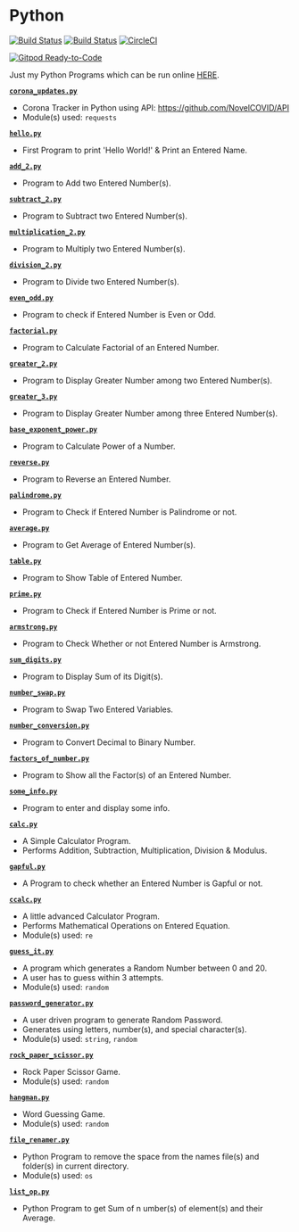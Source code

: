 # Python

[![Build Status](https://github.com/crazyuploader/Python/workflows/Python/badge.svg?branch=master)](https://github.com/crazyuploader/Python/actions)
[![Build Status](https://travis-ci.com/crazyuploader/Python.svg?branch=master)](https://travis-ci.com/crazyuploader/Python)
[![CircleCI](https://circleci.com/gh/crazyuploader/Python/tree/master.svg?style=svg)](https://circleci.com/gh/crazyuploader/Python/tree/master)

[![Gitpod Ready-to-Code](https://img.shields.io/badge/Gitpod-Ready--to--Code-blue?logo=gitpod)](https://gitpod.io/#https://github.com/crazyuploader/Python)

Just my Python Programs which can be run online [HERE](https://python.jugalkishore.repl.run).

**[`corona_updates.py`](corona_updates.py)**
* Corona Tracker in Python using API: https://github.com/NovelCOVID/API
* Module(s) used: `requests`

**[`hello.py`](hello.py)**
* First Program to print 'Hello World!' & Print an Entered Name.

**[`add_2.py`](add_2.py)**
* Program to Add two Entered Number(s).

**[`subtract_2.py`](subtract_2.py)**
* Program to Subtract two Entered Number(s).

**[`multiplication_2.py`](multiplication_2.py)**
* Program to Multiply two Entered Number(s).

**[`division_2.py`](division_2.py)**
* Program to Divide two Entered Number(s).

**[`even_odd.py`](even_odd.py)**
* Program to check if Entered Number is Even or Odd.

**[`factorial.py`](factorial.py)**
* Program to Calculate Factorial of an Entered Number.

**[`greater_2.py`](greater_2.py)**
* Program to Display Greater Number among two Entered Number(s).

**[`greater_3.py`](greater_3.py)**
* Program to Display Greater Number among three Entered Number(s).

**[`base_exponent_power.py`](base_exponent_power.py)**
* Program to Calculate Power of a Number.

**[`reverse.py`](reverse.py)**
* Program to Reverse an Entered Number.

**[`palindrome.py`](palindrome.py)**
* Program to Check if Entered Number is Palindrome or not.

**[`average.py`](average.py)**
* Program to Get Average of Entered Number(s).

**[`table.py`](average.py)**
* Program to Show Table of Entered Number.

**[`prime.py`](prime.py)**
* Program to Check if Entered Number is Prime or not.

**[`armstrong.py`](armstrong.py)**
* Program to Check Whether or not Entered Number is Armstrong.

**[`sum_digits.py`](sum_digits.py)**
* Program to Display Sum of its Digit(s).

**[`number_swap.py`](number_swap.py)**
* Program to Swap Two Entered Variables.

**[`number_conversion.py`](number_conversion.py)**
* Program to Convert Decimal to Binary Number.

**[`factors_of_number.py`](factors_of_number.py)**
* Program to Show all the Factor(s) of an Entered Number.

**[`some_info.py`](some_info.py)**
* Program to enter and display some info.

**[`calc.py`](calc.py)**
* A Simple Calculator Program.
* Performs Addition, Subtraction, Multiplication, Division & Modulus.

**[`gapful.py`](gapful.py)**
* A Program to check whether an Entered Number is Gapful or not.

**[`ccalc.py`](ccalc.py)**
* A little advanced Calculator Program.
* Performs Mathematical Operations on Entered Equation.
* Module(s) used: `re`

**[`guess_it.py`](guess_it.py)**
* A program which generates a Random Number between 0 and 20.
* A user has to guess within 3 attempts.
* Module(s) used: `random`

**[`password_generator.py`](password_generator.py)**
* A user driven program to generate Random Password.
* Generates using letters, number(s), and special character(s).
* Module(s) used: `string`, `random`

**[`rock_paper_scissor.py`](rock_paper_scissor.py)**
* Rock Paper Scissor Game.
* Module(s) used: `random`

**[`hangman.py`](hangman.py)**
* Word Guessing Game.
* Module(s) used: `random`

**[`file_renamer.py`](file_renamer.py)**
* Python Program to remove the space from the names file(s) and folder(s) in current directory.
* Module(s) used: `os`

**[`list_op.py`](list_op.py)**
* Python Program to get Sum of n umber(s) of element(s) and their Average.

